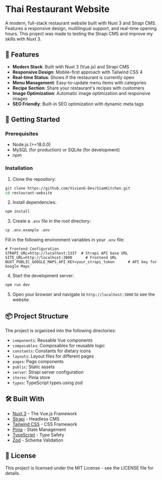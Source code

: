 # Thai Restaurant Website

A modern, full-stack restaurant website built with Nuxt 3 and Strapi CMS. Features a responsive design, multilingual support, and real-time opening hours.
This project was made to testing the Strapi CMS and improve my skills with Nuxt 3.

## 🌟 Features

- **Modern Stack**: Built with Nuxt 3 (Vue.js) and Strapi CMS
- **Responsive Design**: Mobile-first approach with Tailwind CSS 4
- **Real-time Status**: Shows if the restaurant is currently open
- **Menu Management**: Easy-to-update menu items with categories
- **Recipe Section**: Share your restaurant's recipes with customers
- **Image Optimization**: Automatic image optimization and responsive images
- **SEO Friendly**: Built-in SEO optimization with dynamic meta tags

## 🚀 Getting Started

### Prerequisites

- Node.js (>=18.0.0)
- MySQL (for production) or SQLite (for development)
- npm

### Installation

1. Clone the repository:

```bash
git clone https://github.com/VivienG-Dev/SiamKitchen.git
cd restaurant-website
```

2. Install dependencies:

```bash
npm install
```

3. Create a `.env` file in the root directory:

```bash
cp .env.example .env
```

Fill in the following environment variables in your `.env` file:

```env
# Frontend Configuration
STRAPI_URL=http://localhost:1337  # Strapi API base URL
SITE_URL=http://localhost:3000      # Frontend URL
NUXT_PUBLIC_GOOGLE_MAPS_API_KEY=your_strapi_token      # API key for Google Maps
```

4. Start the development server:

```bash
npm run dev
```

5. Open your browser and navigate to `http://localhost:3000` to see the website.

## 📦 Project Structure

The project is organized into the following directories:

- `components`: Reusable Vue components
- `composables`: Composables for reusable logic
- `constants`: Constants for dietary icons
- `layouts`: Layout files for different pages
- `pages`: Page components
- `public`: Static assets
- `server`: Strapi server configuration
- `stores`: Pinia store
- `types`: TypeScript types using zod

## 🛠 Built With

- [Nuxt 3](https://nuxt.com/) - The Vue.js Framework
- [Strapi](https://strapi.io/) - Headless CMS
- [Tailwind CSS](https://tailwindcss.com/) - CSS Framework
- [Pinia](https://pinia.vuejs.org/) - State Management
- [TypeScript](https://www.typescriptlang.org/) - Type Safety
- [Zod](https://zod.dev/) - Schema Validation

## 📝 License

This project is licensed under the MIT License - see the LICENSE file for details.